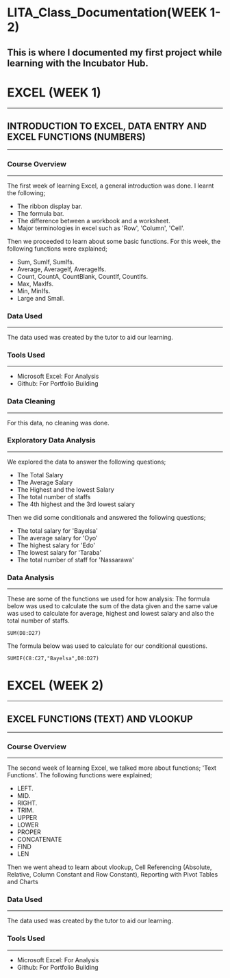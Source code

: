 # LITA_Class_Documentation(WEEK 1-2)
This is where I documented my first project while learning with the Incubator Hub.
---

# EXCEL (WEEK 1)
---

## INTRODUCTION TO EXCEL, DATA ENTRY AND EXCEL FUNCTIONS (NUMBERS)
---

### Course Overview
---
The first week of learning Excel, a general introduction was done. I learnt the following;
  - The ribbon display bar.
  - The formula bar.
  - The difference between a workbook and a worksheet.
  - Major terminologies in excel such as 'Row', 'Column', 'Cell'.
    
Then we proceeded to learn about some basic functions. For this week, the following functions were explained;
  - Sum, SumIf, SumIfs.
  - Average, AverageIf, AverageIfs.
  - Count, CountA, CountBlank, CountIf, CountIfs.
  - Max, MaxIfs.
  - Min, MinIfs.
  - Large and Small.

### Data Used
---
The data used was created by the tutor to aid our learning. 

### Tools Used
---
  - Microsoft Excel: For Analysis
  - Github: For Portfolio Building

### Data Cleaning
---
For this data, no cleaning was done.

### Exploratory Data Analysis
---
We explored the data to answer the following questions;
  - The Total Salary
  - The Average Salary
  - The Highest and the lowest Salary
  - The total number of staffs
  - The 4th highest and the 3rd lowest salary
    
Then we did some conditionals and answered the following questions;
  - The total salary for 'Bayelsa'
  - The average salary for 'Oyo'
  - The highest salary for 'Edo'
  - The lowest salary for 'Taraba'
  - The total number of staff for 'Nassarawa'

### Data Analysis
---
These are some of the functions we used for how analysis:
The formula below was used to calculate the sum of the data given and the same value was used to calculate for average, highest and lowest salary and also the total number of staffs.

```EXCEL
SUM(D8:D27)
```
The formula below was used to calculate for our conditional questions. 
```EXCEL(For Conditionals)
SUMIF(C8:C27,"Bayelsa",D8:D27)
```

# EXCEL (WEEK 2)
---

## EXCEL FUNCTIONS (TEXT) AND VLOOKUP
---

### Course Overview
---
The second week of learning Excel, we talked more about functions; 'Text Functions'. The following functions were explained;
  - LEFT.
  - MID.
  - RIGHT.
  - TRIM.
  - UPPER
  - LOWER
  - PROPER
  - CONCATENATE
  - FIND
  - LEN

Then we went ahead to learn about vlookup, Cell Referencing (Absolute, Relative, Column Constant and Row Constant), Reporting with Pivot Tables and Charts

### Data Used
---
The data used was created by the tutor to aid our learning. 

### Tools Used
---
  - Microsoft Excel: For Analysis
  - Github: For Portfolio Building


